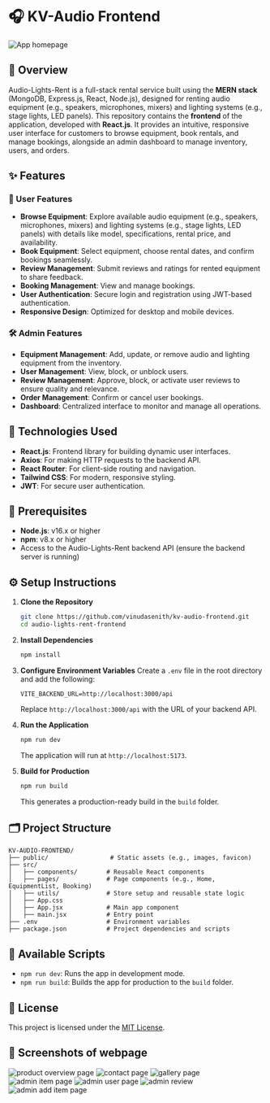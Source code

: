 # 🎧 KV-Audio Frontend

![App homepage](https://github.com/vinudasenith/kv-audio-frontend/blob/main/screenshots/Screenshot_3-8-2025_223423_localhost.jpeg?raw=true)

## 📖 Overview

Audio-Lights-Rent is a full-stack rental service built using the **MERN stack** (MongoDB, Express.js, React, Node.js), designed for renting audio equipment (e.g., speakers, microphones, mixers) and lighting systems (e.g., stage lights, LED panels). This repository contains the **frontend** of the application, developed with **React.js**. It provides an intuitive, responsive user interface for customers to browse equipment, book rentals, and manage bookings, alongside an admin dashboard to manage inventory, users, and orders.

## ✨  Features

### 👤  User Features
- **Browse Equipment**: Explore available audio equipment (e.g., speakers, microphones, mixers) and lighting systems (e.g., stage lights, LED panels) with details like model, specifications, rental price, and availability.
- **Book Equipment**: Select equipment, choose rental dates, and confirm bookings seamlessly.
- **Review Management**: Submit reviews and ratings for rented equipment to share feedback.
- **Booking Management**: View and manage  bookings.
- **User Authentication**: Secure login and registration using JWT-based authentication.
- **Responsive Design**: Optimized for desktop and mobile devices.

### 🛠️ Admin Features
- **Equipment Management**: Add, update, or remove audio and lighting equipment from the inventory.
- **User Management**: View, block, or unblock users.
- **Review Management**: Approve, block, or activate user reviews to ensure quality and relevance.
- **Order Management**: Confirm or cancel user bookings.
- **Dashboard**: Centralized interface to monitor and manage all operations.

## 🧪 Technologies Used
- **React.js**: Frontend library for building dynamic user interfaces.
- **Axios**: For making HTTP requests to the backend API.
- **React Router**: For client-side routing and navigation.
- **Tailwind CSS**: For modern, responsive styling.
- **JWT**: For secure user authentication.

## 🧰 Prerequisites
- **Node.js**: v16.x or higher
- **npm**: v8.x or higher
- Access to the Audio-Lights-Rent backend API (ensure the backend server is running)

## ⚙️ Setup Instructions

1. **Clone the Repository**
   ```bash
   git clone https://github.com/vinudasenith/kv-audio-frontend.git
   cd audio-lights-rent-frontend
   ```

2. **Install Dependencies**
   ```bash
   npm install
   ```

3. **Configure Environment Variables**
   Create a `.env` file in the root directory and add the following:
   ```env
   VITE_BACKEND_URL=http://localhost:3000/api
   ```
   Replace `http://localhost:3000/api` with the URL of your backend API.

4. **Run the Application**
   ```bash
   npm run dev
   ```
   The application will run at `http://localhost:5173`.

5. **Build for Production**
   ```bash
   npm run build
   ```
   This generates a production-ready build in the `build` folder.

## 🗂️ Project Structure
```
KV-AUDIO-FRONTEND/
├── public/                 # Static assets (e.g., images, favicon)
├── src/
│   ├── components/        # Reusable React components
│   ├── pages/             # Page components (e.g., Home, EquipmentList, Booking)
│   ├── utils/             # Store setup and reusable state logic
│   ├── App.css          
│   ├── App.jsx            # Main app component
│   ├── main.jsx           # Entry point
├── .env                   # Environment variables
├── package.json           # Project dependencies and scripts

```

## 📜 Available Scripts
- `npm run dev`: Runs the app in development mode.
- `npm run build`: Builds the app for production to the `build` folder.

## 🪪  License
This project is licensed under the [MIT License](LICENSE).

##  📸 Screenshots of webpage
![product overview page](https://github.com/vinudasenith/kv-audio-frontend/blob/main/screenshots/Screenshot_3-8-2025_223447_localhost.jpeg)
![contact page](https://github.com/vinudasenith/kv-audio-frontend/blob/main/screenshots/Screenshot_3-8-2025_22355_localhost.jpeg)
![gallery page](https://github.com/vinudasenith/kv-audio-frontend/blob/main/screenshots/Screenshot_3-8-2025_223455_localhost.jpeg)
![admin item page](https://github.com/vinudasenith/kv-audio-frontend/blob/main/screenshots/Screenshot_5-8-2025_182427_localhost.jpeg)
![admin user page](https://github.com/vinudasenith/kv-audio-frontend/blob/main/screenshots/Screenshot_5-8-2025_182434_localhost.jpeg)
![admin review](https://github.com/vinudasenith/kv-audio-frontend/blob/main/screenshots/Screenshot_5-8-2025_182443_localhost.jpeg)
![admin add item page](https://github.com/vinudasenith/kv-audio-frontend/blob/main/screenshots/Screenshot_5-8-2025_182453_localhost.jpeg)
